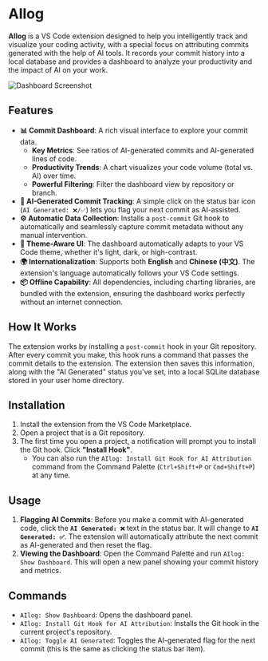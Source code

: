 # AIlog

**AIlog** is a VS Code extension designed to help you intelligently track and visualize your coding activity, with a special focus on attributing commits generated with the help of AI tools. It records your commit history into a local database and provides a dashboard to analyze your productivity and the impact of AI on your work.

![Dashboard Screenshot](https://user-images.githubusercontent.com/12345/placeholder.png) <!-- TODO: Add a real screenshot -->

## Features

- **📊 Commit Dashboard**: A rich visual interface to explore your commit data.
  - **Key Metrics**: See ratios of AI-generated commits and AI-generated lines of code.
  - **Productivity Trends**: A chart visualizes your code volume (total vs. AI) over time.
  - **Powerful Filtering**: Filter the dashboard view by repository or branch.
- **🤖 AI-Generated Commit Tracking**: A simple click on the status bar icon (`AI Generated: ❌/✅`) lets you flag your next commit as AI-assisted.
- **⚙️ Automatic Data Collection**: Installs a `post-commit` Git hook to automatically and seamlessly capture commit metadata without any manual intervention.
- **🎨 Theme-Aware UI**: The dashboard automatically adapts to your VS Code theme, whether it's light, dark, or high-contrast.
- **🌍 Internationalization**: Supports both **English** and **Chinese (中文)**. The extension's language automatically follows your VS Code settings.
- **📦 Offline Capability**: All dependencies, including charting libraries, are bundled with the extension, ensuring the dashboard works perfectly without an internet connection.

## How It Works

The extension works by installing a `post-commit` hook in your Git repository. After every commit you make, this hook runs a command that passes the commit details to the extension. The extension then saves this information, along with the "AI Generated" status you've set, into a local SQLite database stored in your user home directory.

## Installation

1.  Install the extension from the VS Code Marketplace.
2.  Open a project that is a Git repository.
3.  The first time you open a project, a notification will prompt you to install the Git hook. Click **"Install Hook"**.
    - You can also run the `AIlog: Install Git Hook for AI Attribution` command from the Command Palette (`Ctrl+Shift+P` or `Cmd+Shift+P`) at any time.

## Usage

1.  **Flagging AI Commits**: Before you make a commit with AI-generated code, click the **`AI Generated: ❌`** text in the status bar. It will change to **`AI Generated: ✅`**. The extension will automatically attribute the next commit as AI-generated and then reset the flag.
2.  **Viewing the Dashboard**: Open the Command Palette and run `AIlog: Show Dashboard`. This will open a new panel showing your commit history and metrics.

## Commands

- `AIlog: Show Dashboard`: Opens the dashboard panel.
- `AIlog: Install Git Hook for AI Attribution`: Installs the Git hook in the current project's repository.
- `AIlog: Toggle AI Generated`: Toggles the AI-generated flag for the next commit (this is the same as clicking the status bar item).

